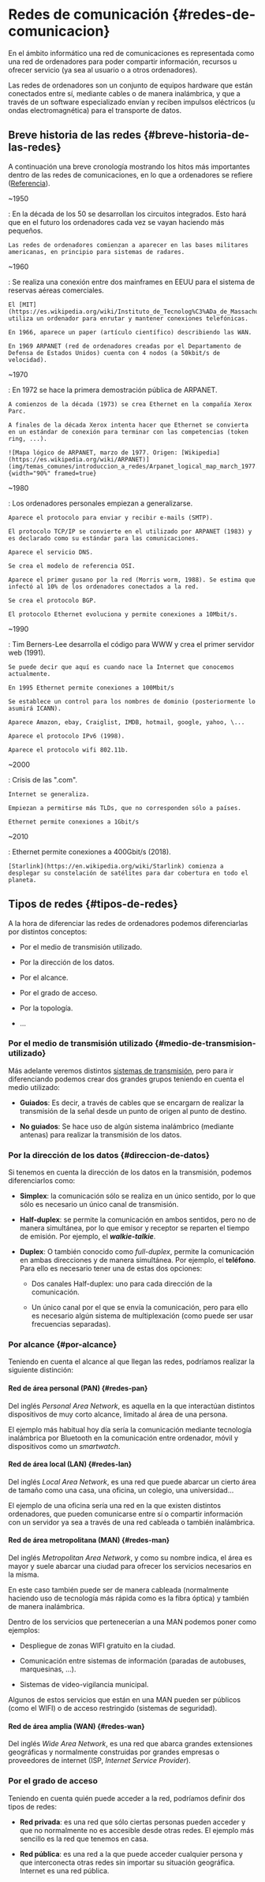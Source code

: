 
# Redes de comunicación {#redes-de-comunicacion}

En el ámbito informático una red de comunicaciones es representada como una red de ordenadores para poder compartir información, recursos u ofrecer servicio (ya sea al usuario o a otros ordenadores).

Las redes de ordenadores son un conjunto de equipos hardware que están conectados entre sí, mediante cables o de manera inalámbrica, y que a través de un software especializado envían y reciben impulsos eléctricos (u ondas electromagnética) para el transporte de datos.

## Breve historia de las redes {#breve-historia-de-las-redes}

A continuación una breve cronología mostrando los hitos más importantes dentro de las redes de comunicaciones, en lo que a ordenadores se refiere ([Referencia](https://en.wikipedia.org/wiki/Computer_network)).

\~1950

:   En la década de los 50 se desarrollan los circuitos integrados. Esto hará que en el futuro los ordenadores cada vez se vayan haciendo más pequeños.

    Las redes de ordenadores comienzan a aparecer en las bases militares americanas, en principio para sistemas de radares.

\~1960

:   Se realiza una conexión entre dos mainframes en EEUU para el sistema de reservas aéreas comerciales.

    El [MIT](https://es.wikipedia.org/wiki/Instituto_de_Tecnolog%C3%ADa_de_Massachusetts) utiliza un ordenador para enrutar y mantener conexiones telefónicas.

    En 1966, aparece un paper (artículo científico) describiendo las WAN.

    En 1969 ARPANET (red de ordenadores creadas por el Departamento de Defensa de Estados Unidos) cuenta con 4 nodos (a 50kbit/s de velocidad).

\~1970

:   En 1972 se hace la primera demostración pública de ARPANET.

    A comienzos de la década (1973) se crea Ethernet en la compañía Xerox Parc.

    A finales de la década Xerox intenta hacer que Ethernet se convierta en un estándar de conexión para terminar con las competencias (token ring, ...).

    ![Mapa lógico de ARPANET, marzo de 1977. Origen: [Wikipedia](https://es.wikipedia.org/wiki/ARPANET)](img/temas_comunes/introduccion_a_redes/Arpanet_logical_map_march_1977.png){width="90%" framed=true}


\~1980

:   Los ordenadores personales empiezan a generalizarse.

    Aparece el protocolo para enviar y recibir e-mails (SMTP).

    El protocolo TCP/IP se convierte en el utilizado por ARPANET (1983) y es declarado como su estándar para las comunicaciones.

    Aparece el servicio DNS.

    Se crea el modelo de referencia OSI.

    Aparece el primer gusano por la red (Morris worm, 1988). Se estima que infectó al 10% de los ordenadores conectados a la red.

    Se crea el protocolo BGP.

    El protocolo Ethernet evoluciona y permite conexiones a 10Mbit/s.

\~1990

:   Tim Berners-Lee desarrolla el código para WWW y crea el primer servidor web (1991).

    Se puede decir que aquí es cuando nace la Internet que conocemos actualmente.

    En 1995 Ethernet permite conexiones a 100Mbit/s

    Se establece un control para los nombres de dominio (posteriormente lo asumirá ICANN).

    Aparece Amazon, ebay, Craiglist, IMDB, hotmail, google, yahoo, \...

    Aparece el protocolo IPv6 (1998).

    Aparece el protocolo wifi 802.11b.

\~2000

:   Crisis de las ".com".

    Internet se generaliza.

    Empiezan a permitirse más TLDs, que no corresponden sólo a países.

    Ethernet permite conexiones a 1Gbit/s

\~2010

:   Ethernet permite conexiones a 400Gbit/s (2018).

    [Starlink](https://en.wikipedia.org/wiki/Starlink) comienza a desplegar su constelación de satélites para dar cobertura en todo el planeta.

## Tipos de redes {#tipos-de-redes}

A la hora de diferenciar las redes de ordenadores podemos diferenciarlas por distintos conceptos:

-   Por el medio de transmisión utilizado.

-   Por la dirección de los datos.

-   Por el alcance.

-   Por el grado de acceso.

-   Por la topología.

-   \...

### Por el medio de transmisión utilizado {#medio-de-transmision-utilizado}

Más adelante veremos distintos [sistemas de transmisión](#sistemas_transmision), pero para ir diferenciando podemos crear dos grandes grupos teniendo en cuenta el medio utilizado:

-   **Guiados**: Es decir, a través de cables que se encargarn de realizar la transmisión de la señal desde un punto de origen al punto de destino.

-   **No guiados**: Se hace uso de algún sistema inalámbrico (mediante antenas) para realizar la transmisión de los datos.

### Por la dirección de los datos {#direccion-de-datos}

Si tenemos en cuenta la dirección de los datos en la transmisión, podemos diferenciarlos como:

-   **Simplex**: la comunicación sólo se realiza en un único sentido, por lo que sólo es necesario un único canal de transmisión.

-   **Half-duplex**: se permite la comunicación en ambos sentidos, pero no de manera simultánea, por lo que emisor y receptor se reparten el tiempo de emisión. Por ejemplo, el ***walkie-talkie***.

-   **Duplex**: O también conocido como *full-duplex*, permite la comunicación en ambas direcciones y de manera simultánea. Por ejemplo, el **teléfono**. Para ello es necesario tener una de estas dos opciones:

    -   Dos canales Half-duplex: uno para cada dirección de la comunicación.

    -   Un único canal por el que se envía la comunicación, pero para ello es necesario algún sistema de multiplexación (como puede ser usar frecuencias separadas).

### Por alcance {#por-alcance}

Teniendo en cuenta el alcance al que llegan las redes, podríamos realizar la siguiente distinción:

#### Red de área personal (PAN) {#redes-pan}

Del inglés *Personal Area Network*, es aquella en la que interactúan distintos dispositivos de muy corto alcance, limitado al área de una persona.

El ejemplo más habitual hoy día sería la comunicación mediante tecnología inalámbrica por Bluetooth en la comunicación entre ordenador, móvil y dispositivos como un *smartwatch*.

#### Red de área local (LAN) {#redes-lan}

Del inglés *Local Area Network*, es una red que puede abarcar un cierto área de tamaño como una casa, una oficina, un colegio, una universidad\...

El ejemplo de una oficina sería una red en la que existen distintos ordenadores, que pueden comunicarse entre sí o compartir información con un servidor ya sea a través de una red cableada o también inalámbrica.

#### Red de área metropolitana (MAN) {#redes-man}

Del inglés *Metropolitan Area Network*, y como su nombre indica, el área es mayor y suele abarcar una ciudad para ofrecer los servicios necesarios en la misma.

En este caso también puede ser de manera cableada (normalmente haciendo uso de tecnología más rápida como es la fibra óptica) y también de manera inalámbrica.

Dentro de los servicios que pertenecerían a una MAN podemos poner como ejemplos:

-   Despliegue de zonas WIFI gratuito en la ciudad.

-   Comunicación entre sistemas de información (paradas de autobuses, marquesinas, \...).

-   Sistemas de video-vigilancia municipal.

Algunos de estos servicios que están en una MAN pueden ser públicos (como el WIFI) o de acceso restringido (sistemas de seguridad).

#### Red de área amplia (WAN) {#redes-wan}

Del inglés *Wide Area Network*, es una red que abarca grandes extensiones geográficas y normalmente construidas por grandes empresas o proveedores de internet (ISP, *Internet Service Provider*).

### Por el grado de acceso

Teniendo en cuenta quién puede acceder a la red, podríamos definir dos tipos de redes:

-   **Red privada**: es una red que sólo ciertas personas pueden acceder y que no normalmente no es accesible desde otras redes. El ejemplo más sencillo es la red que tenemos en casa.

-   **Red pública**: es una red a la que puede acceder cualquier persona y que interconecta otras redes sin importar su situación geográfica. Internet es una red pública.



